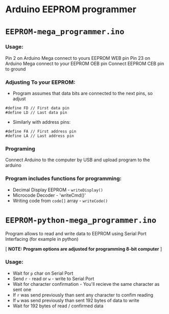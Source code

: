 # Arduino EEPROM programmer

# `EEPROM-mega_programmer.ino`

### Usage:

Pin 2 on Arduino Mega connect to yours EEPROM WEB pin
Pin 23 on Arduino Mega connect to your EEPROM OEB pin
Connect EEPROM CEB pin to ground 

### Adjusting To your EEPROM:

- Program assumes that data bits are connected to the next pins, so adjust 

```
#define FD // First data pin
#define LD // Last data pin
```
- Similarly with address pins:
```
#define FA // First address pin
#define LA // Last address pin
```

### Programing

Connect Arduino to the computer by USB and upload program to the arduino

### Program includes functions for programming:

- Decimal Display EEPROM - `writeDisplay()`
- Microcode Decoder - 'writeCmd()'
- Writing code from `code[]` array - `writeCode()`

# `EEPROM-python-mega_programmer.ino`

Program allows to read and write data to EEPROM using Serial Port Interfacing (for example in python)

[ **NOTE: Program options are adjusted for programming 8-bit computer** ]

### Usage:

- Wait for `p` char on Serial Port
- Send `r` - read or `w` - write to Serial Port
- Wait for character confirmation - You'll recieve the same character as sent one
- If `r` was send previously than sent any character to confim reading
- If `w` was send previously than sent 192 bytes of data to write
- Wait for 192 bytes of read / confirmed data
